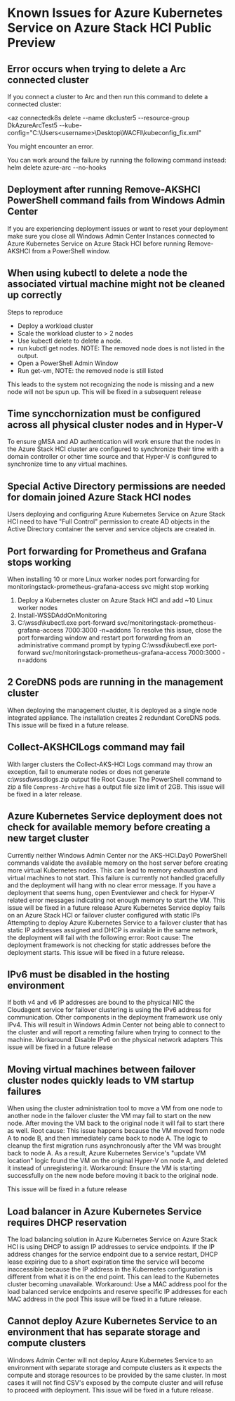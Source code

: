 # Known Issues for Azure Kubernetes Service on Azure Stack HCI Public Preview

## Error occurs when trying to delete a Arc connected cluster
If you connect a cluster to Arc and then run this command to delete a connected cluster:

<az connectedk8s delete --name dkcluster5 --resource-group DkAzureArcTest5 --kube-config="C:\Users\<username>\Desktop\WACFI\kubeconfig_fix.xml"

You might encounter an error.

You can work around the failure by running the following command instead:
helm delete azure-arc --no-hooks

## Deployment after running Remove-AKSHCI PowerShell command fails from Windows Admin Center
If you are experiencing deployment issues or want to reset your deployment make sure you close all Windows Admin Center Instances
connected to Azure Kubernetes Service on Azure Stack HCI before running Remove-AKSHCI from a PowerShell window.

## When using kubectl to delete a node the associated virtual machine might not be cleaned up correctly

Steps to reproduce
* Deploy a workload cluster
* Scale the workload cluster to > 2 nodes
* Use kubectl delete to delete a node. 
* run kubctl get nodes. NOTE: The removed node does is not listed in the output.
* Open a PowerShell Admin Window
* Run get-vm, NOTE: the removed node is still listed

This leads to the system not recognizing the node is missing and a new node will not be spun up. 
This will be fixed in a subsequent release

## Time syncchornization must be configured across all physical cluster nodes and in Hyper-V
To ensure gMSA and AD authentication will work ensure that the nodes in the Azure Stack HCI cluster are configured to synchronize their time with a domain controller or other
time source and that Hyper-V is configured to synchronize time to any virtual machines.

## Special Active Directory permissions are needed for domain joined Azure Stack HCI nodes 
Users deploying and configuring Azure Kubernetes Service on Azure Stack HCI need to have "Full Control" permission to create AD objects in the Active Directory container the server and service
objects are created in. 

## Port forwarding for Prometheus and Grafana stops working
When installing 10 or more Linux worker nodes port forwarding for monitoringstack-prometheus-grafana-access svc might stop working
1. Deploy a Kubernetes cluster on Azure Stack HCI and add ~10 Linux worker nodes
2. Install-WSSDAddOnMonitoring 
3. C:\wssd\kubectl.exe port-forward svc/monitoringstack-prometheus-grafana-access 7000:3000 -n=addons
To resolve this issue, close the port forwarding window and restart port forwarding from an administrative command prompt by typing 
C:\wssd\kubectl.exe port-forward svc/monitoringstack-prometheus-grafana-access 7000:3000 -n=addons

## 2 CoreDNS pods are running in the management cluster
When deploying the management cluster, it is deployed as a single node integrated appliance. The installation creates 2 redundant CoreDNS pods. 
This issue will be fixed in a future release.

## Collect-AKSHCILogs command may fail
With larger clusters the Collect-AKS-HCI Logs command may throw an exception, fail to enumerate nodes or does not generate c:\wssd\wssdlogs.zip output file
Root Cause: The PowerShell command to zip a file `Compress-Archive` has a output file size limit of 2GB. 
This issue will be fixed in a later release.

## Azure Kubernetes Service deployment does not check for available memory before creating a new target cluster
Currently neither Windows Admin Center nor the AKS-HCI.Day0 PowerShell commands validate the available memory on the host server before creating more virtual Kubernetes nodes. This can lead to memory exhaustion and virtual machines to not start. This failure is currently not handled gracefully and the deployment will hang with no clear error message.
If you have a deployment that seems hung, open Eventviewer and check for Hyper-V related error messages indicating not enough memory to start the VM.
This issue will be fixed in a future release
Azure Kubernetes Service deploy fails on an Azure Stack HCI or failover cluster configured with static IPs
Attempting to deploy Azure Kubernetes Service to a failover cluster that has static IP addresses assigned and DHCP is available in the same network, the deployment will fail with the following error:
 Root cause: The deployment framework is not checking for static addresses before the deployment starts. 
This issue will be fixed in a future release.

## IPv6 must be disabled in the hosting environment
If both v4 and v6 IP addresses are bound to the physical NIC the Cloudagent service for failover clustering is using the IPv6 address for communication. Other components in the deployment framework use only IPv4. This will result in Windows Admin Center not being able to connect to the cluster and will report a remoting failure when trying to connect to the machine.
Workaround: Disable IPv6 on the physical network adapters
This issue will be fixed in a future release

## Moving virtual machines between failover cluster nodes quickly leads to VM startup failures
When using the cluster administration tool to move a VM from one node to another node in the failover cluster the VM may fail to start on the new node. 
After moving the VM back to the original node it will fail to start there as well.
Root cause: This issue happens because the VM moved from node A to node B, and then immediately came back to node A. The logic to cleanup the first migration runs asynchronously  after the VM was brought back to node A. As a result, Azure Kubernetes Service's "update VM location" logic found the VM on the original Hyper-V on node A, and deleted it instead of unregistering it.
Workaround: Ensure the VM is starting successfully on the new node before moving it back to the original node.

This issue will be fixed in a future release

## Load balancer in Azure Kubernetes Service requires DHCP reservation
The load balancing solution in Azure Kubernetes Service on Azure Stack HCI is using DHCP to assign IP addresses to service endpoints. If the IP address changes for the service endpoint due to a service restart, DHCP lease expiring due to a short expiration time the service will become inaccessible because the IP address in the Kubernetes configuration is different from what it is on the end point. This can lead to the Kubernetes cluster becoming unavailable.
Workaround: Use a MAC address pool for the load balanced service endpoints and reserve specific IP addresses for each MAC address in the pool
This issue will be fixed in a future release.

## Cannot deploy Azure Kubernetes Service to an environment that has separate storage and compute clusters
Windows Admin Center will not deploy Azure Kubernetes Service to an environment with separate storage and compute clusters as it expects the compute and storage resources to be provided by the same cluster. In most cases it will not find CSV's exposed by the compute cluster and will refuse to proceed with deployment.
This issue will be fixed in a future release.
